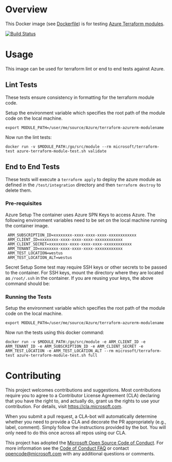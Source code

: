 # Overview

This Docker image (see [Dockerfile](https://github.com/Azure/terraform-test/blob/master/Dockerfile)) is for testing [Azure Terraform modules](https://registry.terraform.io/browse?provider=azurerm).

[![Build Status](https://travis-ci.org/Azure/terraform-test.svg?branch=master)](https://travis-ci.org/Azure/terraform-test)

# Usage 

This image can be used for terraform lint or end to end tests against Azure.

## Lint Tests

These tests ensure consistency in formatting for the terraform module code.

Setup the environment variable which specifies the root path of the module code on the local machine.

```shell
export MODULE_PATH=/user/me/source/Azure/terraform-azurerm-modulename
```

Now run the lint tests:

```shell
docker run -v $MODULE_PATH:/go/src/module --rm microsoft/terraform-test azure-terraform-module-test.sh validate
```

## End to End Tests

These tests will execute a `terraform apply` to deploy the azure module as defined in the `/test/integration` directory and then `terraform destroy` to delete them.

### Pre-requisites

Azure Setup
The container uses Azure SPN Keys to access Azure. The following environment variables need to be set on the local machine running the container image.

```
 ARM_SUBSCRIPTION_ID=xxxxxxxx-xxxx-xxxx-xxxx-xxxxxxxxxxxx
 ARM_CLIENT_ID=xxxxxxxx-xxxx-xxxx-xxxx-xxxxxxxxxxxx
 ARM_CLIENT_SECRET=xxxxxxxx-xxxx-xxxx-xxxx-xxxxxxxxxxxx
 ARM_TENANT_ID=xxxxxxxx-xxxx-xxxx-xxxx-xxxxxxxxxxxx
 ARM_TEST_LOCATION=westus
 ARM_TEST_LOCATION_ALT=westus
```

Secret Setup
Some test may require SSH keys or other secrets to be passed to the container. For SSH keys, mount the directory where they are located as `/root/.ssh` in the container. If you are reusing your keys, the above command should be:

### Running the Tests

Setup the environment variable which specifies the root path of the module code on the local machine.

```shell
export MODULE_PATH=/user/me/source/Azure/terraform-azurerm-modulename
```

Now run the tests using this docker command:

```shell
docker run -v $MODULE_PATH:/go/src/module -e ARM_CLIENT_ID -e ARM_TENANT_ID -e ARM_SUBSCRIPTION_ID -e ARM_CLIENT_SECRET -e ARM_TEST_LOCATION -e ARM_TEST_LOCATION_ALT --rm microsoft/terraform-test azure-terraform-module-test.sh full
```

# Contributing

This project welcomes contributions and suggestions.  Most contributions require you to agree to a
Contributor License Agreement (CLA) declaring that you have the right to, and actually do, grant us
the rights to use your contribution. For details, visit https://cla.microsoft.com.

When you submit a pull request, a CLA-bot will automatically determine whether you need to provide
a CLA and decorate the PR appropriately (e.g., label, comment). Simply follow the instructions
provided by the bot. You will only need to do this once across all repos using our CLA.

This project has adopted the [Microsoft Open Source Code of Conduct](https://opensource.microsoft.com/codeofconduct/).
For more information see the [Code of Conduct FAQ](https://opensource.microsoft.com/codeofconduct/faq/) or
contact [opencode@microsoft.com](mailto:opencode@microsoft.com) with any additional questions or comments.
